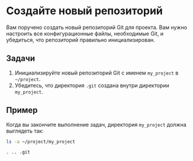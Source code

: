 # Создайте новый репозиторий

Вам поручено создать новый репозиторий Git для проекта. Вам нужно настроить все конфигурационные файлы, необходимые Git, и убедиться, что репозиторий правильно инициализирован.

## Задачи

1. Инициализируйте новый репозиторий Git с именем `my_project` в `~/project`.
2. Убедитесь, что директория `.git` создана внутри директории `my_project`.

## Пример

Когда вы закончите выполнение задач, директория `my_project` должна выглядеть так:

```bash
ls -a ~/project/my_project
```

```plaintext
. .. .git
```
